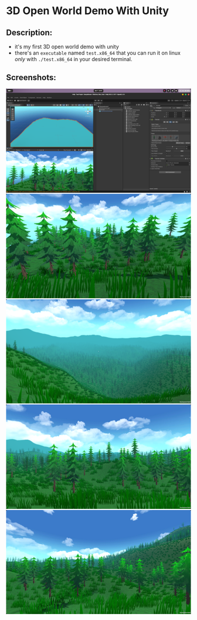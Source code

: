 # 3D Open World Demo With Unity

## Description:
* it's my first 3D open world demo with unity 
* there's an `executable` named `test.x86_64` 
that you can run it on linux *only* with `./test.x86_64` in your desired terminal.

## Screenshots:
<img src="screenshots/1.png">
<img src="screenshots/2.png">
<img src="screenshots/3.png">
<img src="screenshots/4.png">
<img src="screenshots/5.png">